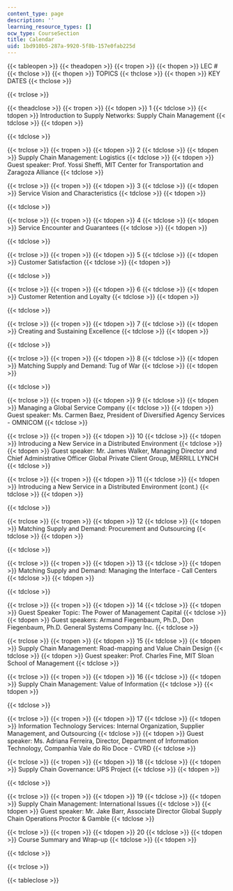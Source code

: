 ```yaml
---
content_type: page
description: ''
learning_resource_types: []
ocw_type: CourseSection
title: Calendar
uid: 1bd910b5-287a-9920-5f8b-157e0fab225d
---
```


{{< tableopen >}}
{{< theadopen >}}
{{< tropen >}}
{{< thopen >}}
LEC #
{{< thclose >}}
{{< thopen >}}
TOPICS
{{< thclose >}}
{{< thopen >}}
KEY DATES
{{< thclose >}}

{{< trclose >}}

{{< theadclose >}}
{{< tropen >}}
{{< tdopen >}}
1
{{< tdclose >}}
{{< tdopen >}}
Introduction to Supply Networks: Supply Chain Management
{{< tdclose >}}
{{< tdopen >}}

{{< tdclose >}}

{{< trclose >}}
{{< tropen >}}
{{< tdopen >}}
2
{{< tdclose >}}
{{< tdopen >}}
Supply Chain Management: Logistics
{{< tdclose >}}
{{< tdopen >}}
Guest speaker: Prof. Yossi Sheffi, MIT Center for Transportation and Zaragoza Alliance
{{< tdclose >}}

{{< trclose >}}
{{< tropen >}}
{{< tdopen >}}
3
{{< tdclose >}}
{{< tdopen >}}
Service Vision and Characteristics
{{< tdclose >}}
{{< tdopen >}}

{{< tdclose >}}

{{< trclose >}}
{{< tropen >}}
{{< tdopen >}}
4
{{< tdclose >}}
{{< tdopen >}}
Service Encounter and Guarantees
{{< tdclose >}}
{{< tdopen >}}

{{< tdclose >}}

{{< trclose >}}
{{< tropen >}}
{{< tdopen >}}
5
{{< tdclose >}}
{{< tdopen >}}
Customer Satisfaction
{{< tdclose >}}
{{< tdopen >}}

{{< tdclose >}}

{{< trclose >}}
{{< tropen >}}
{{< tdopen >}}
6
{{< tdclose >}}
{{< tdopen >}}
Customer Retention and Loyalty
{{< tdclose >}}
{{< tdopen >}}

{{< tdclose >}}

{{< trclose >}}
{{< tropen >}}
{{< tdopen >}}
7
{{< tdclose >}}
{{< tdopen >}}
Creating and Sustaining Excellence
{{< tdclose >}}
{{< tdopen >}}

{{< tdclose >}}

{{< trclose >}}
{{< tropen >}}
{{< tdopen >}}
8
{{< tdclose >}}
{{< tdopen >}}
Matching Supply and Demand: Tug of War
{{< tdclose >}}
{{< tdopen >}}

{{< tdclose >}}

{{< trclose >}}
{{< tropen >}}
{{< tdopen >}}
9
{{< tdclose >}}
{{< tdopen >}}
Managing a Global Service Company
{{< tdclose >}}
{{< tdopen >}}
Guest speaker: Ms. Carmen Baez, President of Diversified Agency Services - OMNICOM
{{< tdclose >}}

{{< trclose >}}
{{< tropen >}}
{{< tdopen >}}
10
{{< tdclose >}}
{{< tdopen >}}
Introducing a New Service in a Distributed Environment
{{< tdclose >}}
{{< tdopen >}}
Guest speaker: Mr. James Walker, Managing Director and Chief Administrative Officer Global Private Client Group, MERRILL LYNCH
{{< tdclose >}}

{{< trclose >}}
{{< tropen >}}
{{< tdopen >}}
11
{{< tdclose >}}
{{< tdopen >}}
Introducing a New Service in a Distributed Environment (cont.)
{{< tdclose >}}
{{< tdopen >}}

{{< tdclose >}}

{{< trclose >}}
{{< tropen >}}
{{< tdopen >}}
12
{{< tdclose >}}
{{< tdopen >}}
Matching Supply and Demand: Procurement and Outsourcing
{{< tdclose >}}
{{< tdopen >}}

{{< tdclose >}}

{{< trclose >}}
{{< tropen >}}
{{< tdopen >}}
13
{{< tdclose >}}
{{< tdopen >}}
Matching Supply and Demand: Managing the Interface - Call Centers
{{< tdclose >}}
{{< tdopen >}}

{{< tdclose >}}

{{< trclose >}}
{{< tropen >}}
{{< tdopen >}}
14
{{< tdclose >}}
{{< tdopen >}}
Guest Speaker Topic: The Power of Management Capital
{{< tdclose >}}
{{< tdopen >}}
Guest speakers: Armand Fiegenbaum, Ph.D., Don Fiegenbaum, Ph.D. General Systems Company Inc.
{{< tdclose >}}

{{< trclose >}}
{{< tropen >}}
{{< tdopen >}}
15
{{< tdclose >}}
{{< tdopen >}}
Supply Chain Management: Road-mapping and Value Chain Design
{{< tdclose >}}
{{< tdopen >}}
Guest speaker: Prof. Charles Fine, MIT Sloan School of Management
{{< tdclose >}}

{{< trclose >}}
{{< tropen >}}
{{< tdopen >}}
16
{{< tdclose >}}
{{< tdopen >}}
Supply Chain Management: Value of Information
{{< tdclose >}}
{{< tdopen >}}

{{< tdclose >}}

{{< trclose >}}
{{< tropen >}}
{{< tdopen >}}
17
{{< tdclose >}}
{{< tdopen >}}
Information Technology Services: Internal Organization, Supplier Management, and Outsourcing
{{< tdclose >}}
{{< tdopen >}}
Guest speaker: Ms. Adriana Ferreira, Director, Department of Information Technology, Companhia Vale do Rio Doce - CVRD
{{< tdclose >}}

{{< trclose >}}
{{< tropen >}}
{{< tdopen >}}
18
{{< tdclose >}}
{{< tdopen >}}
Supply Chain Governance: UPS Project
{{< tdclose >}}
{{< tdopen >}}

{{< tdclose >}}

{{< trclose >}}
{{< tropen >}}
{{< tdopen >}}
19
{{< tdclose >}}
{{< tdopen >}}
Supply Chain Management: International Issues
{{< tdclose >}}
{{< tdopen >}}
Guest speaker: Mr. Jake Barr, Associate Director Global Supply Chain Operations Proctor & Gamble
{{< tdclose >}}

{{< trclose >}}
{{< tropen >}}
{{< tdopen >}}
20
{{< tdclose >}}
{{< tdopen >}}
Course Summary and Wrap-up
{{< tdclose >}}
{{< tdopen >}}

{{< tdclose >}}

{{< trclose >}}

{{< tableclose >}}